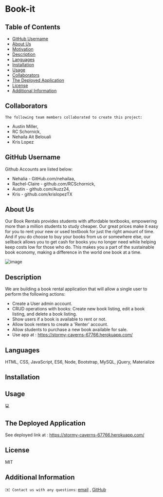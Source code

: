 # Book-it

## Table of Contents
  - [GitHub Username](#github)
  - [About Us](#about)
  - [Motivation](#motivation)
  - [Description](#description)
  - [Languages](#languages)
  - [Installation](#installation)
  - [Usage](#usage)
  - [Collaborators](#credits)
  - [The Deployed Application](#credits)
  - [License](#license)
  - [Additional Information](#additional-info)

 ## Collaborators
    The following team members collaborated to create this project:
   * Austin Miller,  
   * RC Schornick,  
   * Nehaila Ait Belouali
   * Kris Lopez

  ## GitHub Username
  Github Accounts are listed below:
  * Nehalia - GitHub.com/nehailaa, 
  * Rachel-Claire - github.com/RCSchornick, 
  * Austin - github.com/Auzz24,
  * Kris - github.com/krislopezTX
  

  ## About Us
  Our Book Rentals provides students with affordable textbooks, empowering more than a million students to study cheaper. Our great prices make it easy for you to rent your new or used textbook for just the right amount of time. And if you do choose to buy your books from us or somewhere else, our sellback allows you to get cash for books you no longer need while helping keep costs low for those who do. This makes you a part of the sustainable book economy, making a difference in the world one book at a time.

![image](https://user-images.githubusercontent.com/94027300/156115454-b46f76e9-13dc-4306-b1d2-f102ed7b629c.png)

  ## Description
  We are building a book rental application that will allow a single user to perform the following actions:
  * Create a User admin account.
  * CRUD operations with books: Create new book listing, edit a book listing, and delete a book listing.
  * Show users if a book is available to rent or not.
  * Allow book renters to create a 'Renter' account.
  * Allow students to purchase a new book available for sale.
  * Use app at : https://stormy-caverns-67766.herokuapp.com/

    
  ## Languages
  HTML, CSS, JavaScript, ES6, Node, Bootstrap, MySQL, jQuery, Materialize

  ## Installation
 

  ## Usage
  💻

  ## The Deployed Application
  See deployed link at : https://stormy-caverns-67766.herokuapp.com/
  
  ## License
  MIT

  ## Additional Information
  ✉️` Contact us with any questions`: [email](mailto:) , [GitHub]()<br />
